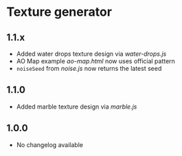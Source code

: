 # Texture generator


## 1.1.x

* Added water drops texture design via *water-drops.js*
* AO Map example *ao-map.html* now uses official pattern
* `noiseSeed` from *noise.js* now returns the latest seed

## 1.1.0

* Added marble texture design via *marble.js*

## 1.0.0

* No changelog available